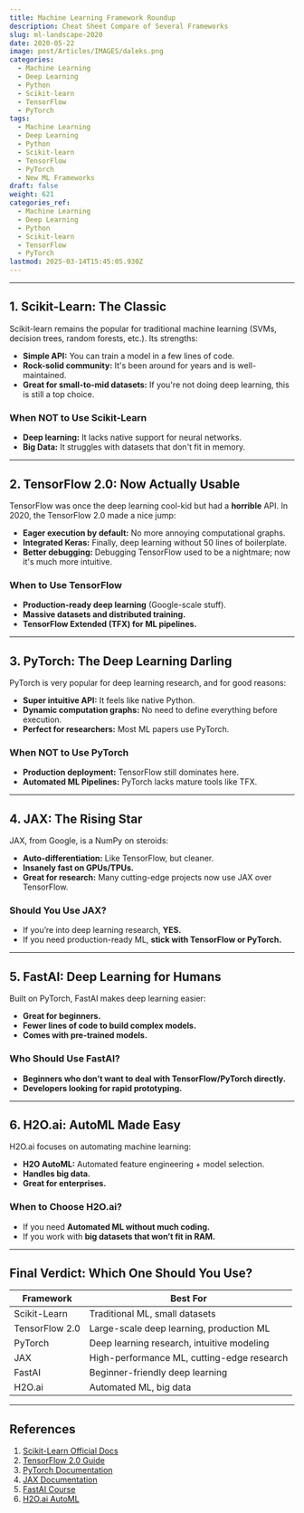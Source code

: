 ```yaml
---
title: Machine Learning Framework Roundup
description: Cheat Sheet Compare of Several Frameworks
slug: ml-landscape-2020
date: 2020-05-22
image: post/Articles/IMAGES/daleks.png
categories:
  - Machine Learning
  - Deep Learning
  - Python
  - Scikit-learn
  - TensorFlow
  - PyTorch
tags:
  - Machine Learning
  - Deep Learning
  - Python
  - Scikit-learn
  - TensorFlow
  - PyTorch
  - New ML Frameworks
draft: false
weight: 621
categories_ref:
  - Machine Learning
  - Deep Learning
  - Python
  - Scikit-learn
  - TensorFlow
  - PyTorch
lastmod: 2025-03-14T15:45:05.930Z
---
```

<!-- 
# The 2020 Machine Learning Landscape: Comparing Scikit-Learn, TensorFlow, PyTorch, and New Alternatives

## The Machine Learning Evolution

Back in the day (read: 2015), scikit-learn, TensorFlow, and PyTorch were the undisputed kings of machine learning. Fast forward to 2020, and the landscape has changed. New frameworks have popped up, deep learning has become mainstream, and automation tools are making life easier.

In this article, we’ll **compare** scikit-learn, TensorFlow, and PyTorch with some newer contenders like **JAX, FastAI, and H2O.ai** to see if they deserve a place in your workflow. -->

***

## 1. Scikit-Learn: The Classic

Scikit-learn remains the popular for traditional machine learning (SVMs, decision trees, random forests, etc.). Its strengths:

* **Simple API:** You can train a model in a few lines of code.
* **Rock-solid community:** It's been around for years and is well-maintained.
* **Great for small-to-mid datasets:** If you're not doing deep learning, this is still a top choice.

### When NOT to Use Scikit-Learn

* **Deep learning:** It lacks native support for neural networks.
* **Big Data:** It struggles with datasets that don't fit in memory.

***

## 2. TensorFlow 2.0: Now Actually Usable

TensorFlow was once the deep learning cool-kid but had a **horrible** API. In 2020, the TensorFlow 2.0 made a nice jump:

* **Eager execution by default:** No more annoying computational graphs.
* **Integrated Keras:** Finally, deep learning without 50 lines of boilerplate.
* **Better debugging:** Debugging TensorFlow used to be a nightmare; now it's much more intuitive.

### When to Use TensorFlow

* **Production-ready deep learning** (Google-scale stuff).
* **Massive datasets and distributed training.**
* **TensorFlow Extended (TFX) for ML pipelines.**

***

## 3. PyTorch: The Deep Learning Darling

PyTorch is very popular for deep learning research, and for good reasons:

* **Super intuitive API:** It feels like native Python.
* **Dynamic computation graphs:** No need to define everything before execution.
* **Perfect for researchers:** Most ML papers use PyTorch.

### When NOT to Use PyTorch

* **Production deployment:** TensorFlow still dominates here.
* **Automated ML Pipelines:** PyTorch lacks mature tools like TFX.

***

## 4. JAX: The Rising Star

JAX, from Google, is a NumPy on steroids:

* **Auto-differentiation:** Like TensorFlow, but cleaner.
* **Insanely fast on GPUs/TPUs.**
* **Great for research:** Many cutting-edge projects now use JAX over TensorFlow.

### Should You Use JAX?

* If you’re into deep learning research, **YES.**
* If you need production-ready ML, **stick with TensorFlow or PyTorch.**

***

## 5. FastAI: Deep Learning for Humans

Built on PyTorch, FastAI makes deep learning easier:

* **Great for beginners.**
* **Fewer lines of code to build complex models.**
* **Comes with pre-trained models.**

### Who Should Use FastAI?

* **Beginners who don’t want to deal with TensorFlow/PyTorch directly.**
* **Developers looking for rapid prototyping.**

***

## 6. H2O.ai: AutoML Made Easy

H2O.ai focuses on automating machine learning:

* **H2O AutoML:** Automated feature engineering + model selection.
* **Handles big data.**
* **Great for enterprises.**

### When to Choose H2O.ai?

* If you need **Automated ML without much coding.**
* If you work with **big datasets that won’t fit in RAM.**

***

## Final Verdict: Which One Should You Use?

| Framework      | Best For                                   |
| -------------- | ------------------------------------------ |
| Scikit-Learn   | Traditional ML, small datasets             |
| TensorFlow 2.0 | Large-scale deep learning, production ML   |
| PyTorch        | Deep learning research, intuitive modeling |
| JAX            | High-performance ML, cutting-edge research |
| FastAI         | Beginner-friendly deep learning            |
| H2O.ai         | Automated ML, big data                     |

<!-- 
No single tool rules them all. If you’re into **traditional ML**, stick with **scikit-learn**. If you want **deep learning**, PyTorch or TensorFlow are solid. For cutting-edge ML, check out **JAX or H2O.ai**.

Now go forth and build something awesome! 🚀 -->

***

## References

1. [Scikit-Learn Official Docs](https://scikit-learn.org/stable/)
2. [TensorFlow 2.0 Guide](https://www.tensorflow.org/guide)
3. [PyTorch Documentation](https://pytorch.org/docs/stable/index.html)
4. [JAX Documentation](https://jax.readthedocs.io/en/latest/)
5. [FastAI Course](https://course.fast.ai/)
6. [H2O.ai AutoML](https://www.h2o.ai/solutions/automl/)
